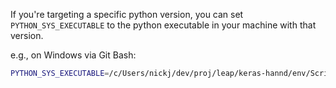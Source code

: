 

If you're targeting a specific python version, you can set `PYTHON_SYS_EXECUTABLE` to the python executable in your machine with that version. 

e.g., on Windows via Git Bash:
```sh
PYTHON_SYS_EXECUTABLE=/c/Users/nickj/dev/proj/leap/keras-hannd/env/Scripts/python cargo build --release
```
